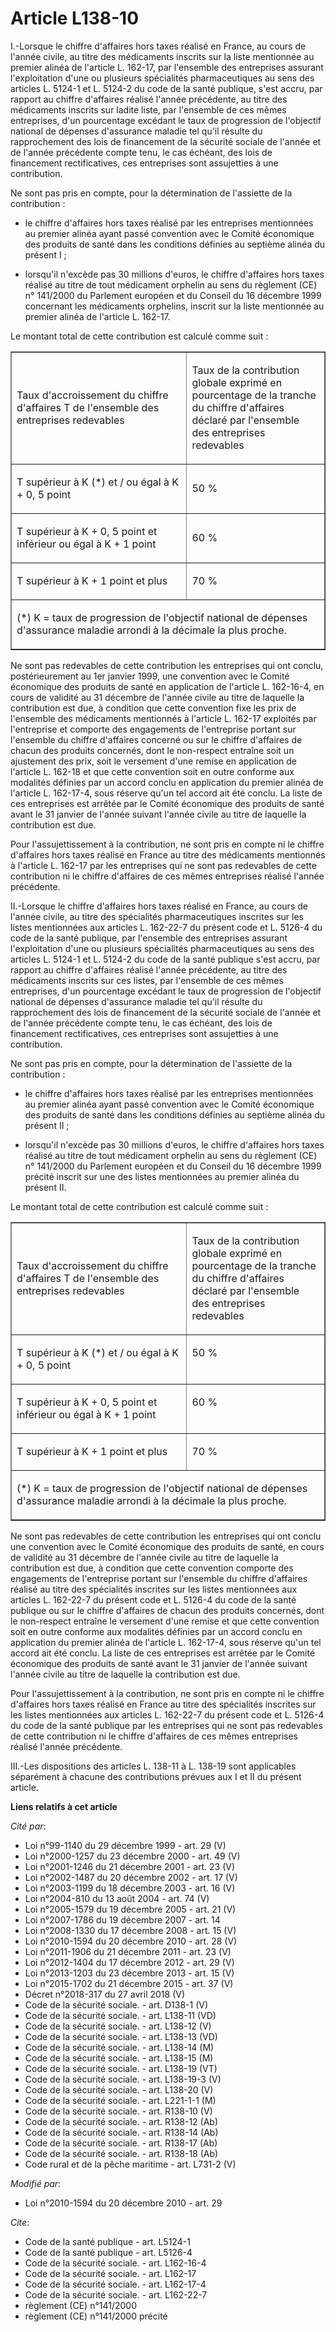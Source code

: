 # Article L138-10

I.-Lorsque le chiffre d'affaires hors taxes réalisé en France, au cours de l'année civile, au titre des médicaments inscrits
sur la liste mentionnée au premier alinéa de l'article L. 162-17, par l'ensemble des entreprises assurant l'exploitation
d'une ou plusieurs spécialités pharmaceutiques au sens des articles L. 5124-1 et L. 5124-2 du code de la santé publique,
s'est accru, par rapport au chiffre d'affaires réalisé l'année précédente, au titre des médicaments inscrits sur ladite
liste, par l'ensemble de ces mêmes entreprises, d'un pourcentage excédant le taux de progression de l'objectif national de
dépenses d'assurance maladie tel qu'il résulte du rapprochement des lois de financement de la sécurité sociale de l'année et
de l'année précédente compte tenu, le cas échéant, des lois de financement rectificatives, ces entreprises sont assujetties à
une contribution. 

Ne sont pas pris en compte, pour la détermination de l'assiette de la contribution :

- le chiffre d'affaires hors taxes réalisé par les entreprises mentionnées au premier alinéa ayant passé convention avec le
Comité économique des produits de santé dans les conditions définies au septième alinéa du présent I ;

- lorsqu'il n'excède pas 30 millions d'euros, le chiffre d'affaires hors taxes réalisé au titre de tout médicament orphelin
au sens du règlement (CE) n° 141/2000 du Parlement européen et du Conseil du 16 décembre 1999 concernant les médicaments
orphelins, inscrit sur la liste mentionnée au premier alinéa de l'article L. 162-17.

Le montant total de cette contribution est calculé comme suit : 

<table cellpadding="0" align="center" width="605" cellspacing="0" border="1">
  <tbody>
    <tr>
      <td width="341">

Taux d'accroissement du chiffre d'affaires T de l'ensemble des entreprises redevables 

</td>
      <td width="264">

Taux de la contribution globale exprimé en pourcentage de la tranche du chiffre d'affaires déclaré par l'ensemble des
entreprises redevables 

</td>
    </tr>
    <tr>
      <td width="341" valign="top">

T supérieur à K (*) et / ou égal à K + 0, 5 point 

</td>
      <td width="264">

50 % 

</td>
    </tr>
    <tr>
      <td valign="top" width="341">

T supérieur à K + 0, 5 point et inférieur ou égal à K + 1 point 

</td>
      <td width="264">

60 % 

</td>
    </tr>
    <tr>
      <td width="341" valign="top">

T supérieur à K + 1 point et plus 

</td>
      <td width="264">

70 % 

</td>
    </tr>
    <tr>
      <td width="605" colspan="2">

(*) K = taux de progression de l'objectif national de dépenses d'assurance maladie arrondi à la décimale la plus proche. 

</td>
    </tr>
  </tbody>
</table>

Ne sont pas redevables de cette contribution les entreprises qui ont conclu, postérieurement au 1er janvier 1999, une
convention avec le Comité économique des produits de santé en application de l'article L. 162-16-4, en cours de validité au
31 décembre de l'année civile au titre de laquelle la contribution est due, à condition que cette convention fixe les prix de
l'ensemble des médicaments mentionnés à l'article L. 162-17 exploités par l'entreprise et comporte des engagements de
l'entreprise portant sur l'ensemble du chiffre d'affaires concerné ou sur le chiffre d'affaires de chacun des produits
concernés, dont le non-respect entraîne soit un ajustement des prix, soit le versement d'une remise en application de
l'article L. 162-18 et que cette convention soit en outre conforme aux modalités définies par un accord conclu en application
du premier alinéa de l'article L. 162-17-4, sous réserve qu'un tel accord ait été conclu. La liste de ces entreprises est
arrêtée par le Comité économique des produits de santé avant le 31 janvier de l'année suivant l'année civile au titre de
laquelle la contribution est due. 

Pour l'assujettissement à la contribution, ne sont pris en compte ni le chiffre d'affaires hors taxes réalisé en France au
titre des médicaments mentionnés à l'article L. 162-17 par les entreprises qui ne sont pas redevables de cette contribution
ni le chiffre d'affaires de ces mêmes entreprises réalisé l'année précédente. 

II.-Lorsque le chiffre d'affaires hors taxes réalisé en France, au cours de l'année civile, au titre des spécialités
pharmaceutiques inscrites sur les listes mentionnées aux articles L. 162-22-7 du présent code et L. 5126-4 du code de la
santé publique, par l'ensemble des entreprises assurant l'exploitation d'une ou plusieurs spécialités pharmaceutiques au sens
des articles L. 5124-1 et L. 5124-2 du code de la santé publique s'est accru, par rapport au chiffre d'affaires réalisé
l'année précédente, au titre des médicaments inscrits sur ces listes, par l'ensemble de ces mêmes entreprises, d'un
pourcentage excédant le taux de progression de l'objectif national de dépenses d'assurance maladie tel qu'il résulte du
rapprochement des lois de financement de la sécurité sociale de l'année et de l'année précédente compte tenu, le cas échéant,
des lois de financement rectificatives, ces entreprises sont assujetties à une contribution. 

Ne sont pas pris en compte, pour la détermination de l'assiette de la contribution :

- le chiffre d'affaires hors taxes réalisé par les entreprises mentionnées au premier alinéa ayant passé convention avec le
Comité économique des produits de santé dans les conditions définies au septième alinéa du présent II ;

- lorsqu'il n'excède pas 30 millions d'euros, le chiffre d'affaires hors taxes réalisé au titre de tout médicament orphelin
au sens du règlement (CE) n° 141/2000 du Parlement européen et du Conseil du 16 décembre 1999 précité inscrit sur une des
listes mentionnées au premier alinéa du présent II. 

Le montant total de cette contribution est calculé comme suit : 

<table cellspacing="0" width="605" align="center" border="1" cellpadding="0">
  <tbody>
    <tr>
      <td width="341">

Taux d'accroissement du chiffre d'affaires T de l'ensemble des entreprises redevables 

</td>
      <td width="264">

Taux de la contribution globale exprimé en pourcentage de la tranche du chiffre d'affaires déclaré par l'ensemble des
entreprises redevables 

</td>
    </tr>
    <tr>
      <td width="341" valign="top">

T supérieur à K (*) et / ou égal à K + 0, 5 point 

</td>
      <td valign="top" width="264">

50 % 

</td>
    </tr>
    <tr>
      <td width="341" valign="top">

T supérieur à K + 0, 5 point et inférieur ou égal à K + 1 point 

</td>
      <td width="264" valign="top">

60 % 

</td>
    </tr>
    <tr>
      <td valign="top" width="341">

T supérieur à K + 1 point et plus 

</td>
      <td valign="top" width="264">

70 % 

</td>
    </tr>
    <tr>
      <td width="605" valign="top" colspan="2">

(*) K = taux de progression de l'objectif national de dépenses d'assurance maladie arrondi à la décimale la plus proche. 

</td>
    </tr>
  </tbody>
</table>

Ne sont pas redevables de cette contribution les entreprises qui ont conclu une convention avec le Comité économique des
produits de santé, en cours de validité au 31 décembre de l'année civile au titre de laquelle la contribution est due, à
condition que cette convention comporte des engagements de l'entreprise portant sur l'ensemble du chiffre d'affaires réalisé
au titre des spécialités inscrites sur les listes mentionnées aux articles L. 162-22-7 du présent code et L. 5126-4 du code
de la santé publique ou sur le chiffre d'affaires de chacun des produits concernés, dont le non-respect entraîne le versement
d'une remise et que cette convention soit en outre conforme aux modalités définies par un accord conclu en application du
premier alinéa de l'article L. 162-17-4, sous réserve qu'un tel accord ait été conclu. La liste de ces entreprises est
arrêtée par le Comité économique des produits de santé avant le 31 janvier de l'année suivant l'année civile au titre de
laquelle la contribution est due. 

Pour l'assujettissement à la contribution, ne sont pris en compte ni le chiffre d'affaires hors taxes réalisé en France au
titre des spécialités inscrites sur les listes mentionnées aux articles L. 162-22-7 du présent code et L. 5126-4 du code de
la santé publique par les entreprises qui ne sont pas redevables de cette contribution ni le chiffre d'affaires de ces mêmes
entreprises réalisé l'année précédente. 

III.-Les dispositions des articles L. 138-11 à L. 138-19 sont applicables séparément à chacune des contributions prévues aux
I et II du présent article.

**Liens relatifs à cet article**

_Cité par_:

  - Loi n°99-1140 du 29 décembre 1999 - art. 29 (V)
  - Loi n°2000-1257 du 23 décembre 2000 - art. 49 (V)
  - Loi n°2001-1246 du 21 décembre 2001 - art. 23 (V)
  - Loi n°2002-1487 du 20 décembre 2002 - art. 17 (V)
  - Loi n°2003-1199 du 18 décembre 2003 - art. 16 (V)
  - Loi n°2004-810 du 13 août 2004 - art. 74 (V)
  - Loi n°2005-1579 du 19 décembre 2005 - art. 21 (V)
  - Loi n°2007-1786 du 19 décembre 2007 - art. 14
  - Loi n°2008-1330 du 17 décembre 2008 - art. 15 (V)
  - Loi n°2010-1594 du 20 décembre 2010 - art. 28 (V)
  - Loi n°2011-1906 du 21 décembre 2011 - art. 23 (V)
  - Loi n°2012-1404 du 17 décembre 2012 - art. 29 (V)
  - Loi n°2013-1203 du 23 décembre 2013 - art. 15 (V)
  - Loi n°2015-1702 du 21 décembre 2015 - art. 37 (V)
  - Décret n°2018-317 du 27 avril 2018 (V)
  - Code de la sécurité sociale. - art. D138-1 (V)
  - Code de la sécurité sociale. - art. L138-11 (VD)
  - Code de la sécurité sociale. - art. L138-12 (V)
  - Code de la sécurité sociale. - art. L138-13 (VD)
  - Code de la sécurité sociale. - art. L138-14 (M)
  - Code de la sécurité sociale. - art. L138-15 (M)
  - Code de la sécurité sociale. - art. L138-19 (VT)
  - Code de la sécurité sociale. - art. L138-19-3 (V)
  - Code de la sécurité sociale. - art. L138-20 (V)
  - Code de la sécurité sociale. - art. L221-1-1 (M)
  - Code de la sécurité sociale. - art. R138-10 (V)
  - Code de la sécurité sociale. - art. R138-12 (Ab)
  - Code de la sécurité sociale. - art. R138-14 (Ab)
  - Code de la sécurité sociale. - art. R138-17 (Ab)
  - Code de la sécurité sociale. - art. R138-18 (Ab)
  - Code rural et de la pêche maritime - art. L731-2 (V)

_Modifié par_:

  - Loi n°2010-1594 du 20 décembre 2010 - art. 29

_Cite_:

  - Code de la santé publique - art. L5124-1
  - Code de la santé publique - art. L5126-4
  - Code de la sécurité sociale. - art. L162-16-4
  - Code de la sécurité sociale. - art. L162-17
  - Code de la sécurité sociale. - art. L162-17-4
  - Code de la sécurité sociale. - art. L162-22-7
  - règlement (CE) n°141/2000
  - règlement (CE) n°141/2000 précité
